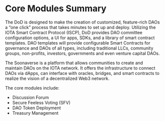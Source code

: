 # Core Modules Summary

The DoD is designed to make the creation of customized, feature-rich DAOs a “one click” process that takes minutes to set up and deploy. Utilizing the IOTA Smart Contract Protocol (ISCP), DoD provides DAO committee configuration options, a UI for apps, SDKs, and a library of smart contract templates. DAO templates will provide configurable Smart Contracts for governance and DAOs of all types, including traditional LLCs, community groups, non-profits, investors, governments and even venture capital DAOs.

The Soonaverse is a platform that allows communities to create and maintain DAOs on the IOTA network. It offers the infrastructure to connect DAOs via dApps, can interface with oracles, bridges, and smart contracts to realize the vision of a decentralized Web3 network.

The core modules include:

* Discussion Forum
* Secure Feeless Voting (SFV)
* DAO Token Deployment
* Treasury Management
